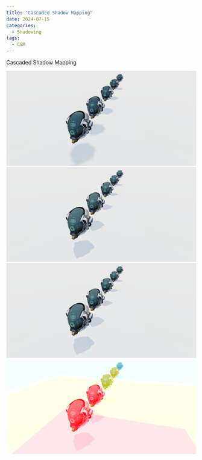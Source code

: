 ```yaml
---
title: "Cascaded Shadow Mapping"
date: 2024-07-15
categories:
  - Shadowing
tags:
  - CSM
---
```


Cascaded Shadow Mapping

<div class="juxtapose" data-startingposition="50%" data-showlabels="true" data-showcredits="true">
    <img src="/assets/imgs/csm_compare/wo_csm.png" alt="No CSM" data-label="No CSM" />
    <img src="/assets/imgs/csm_compare/wi_csm.png" alt="CSM" data-label="CSM" />
</div>

<div class="juxtapose" data-startingposition="50%" data-showlabels="true" data-showcredits="true">
    <img src="/assets/imgs/csm_compare/wi_csm.png" />
    <img src="/assets/imgs/csm_compare/csm_mapbased.png" />
</div>